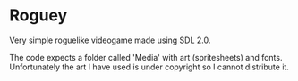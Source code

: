 # Roguey

Very simple roguelike videogame made using SDL 2.0.

The code expects a folder called 'Media' with art (spritesheets) and fonts. Unfortunately the art I have used is under copyright so I cannot distribute it.
